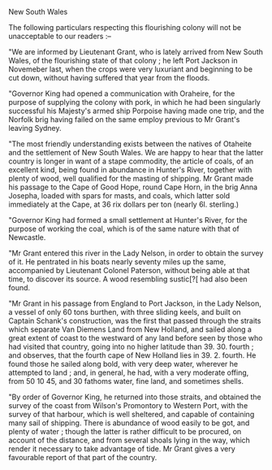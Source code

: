   New South Wales  The following particulars respecting this flourishing colony will not be unacceptable to our readers :–  "We are informed by Lieutenant Grant, who is lately arrived from New South Wales, of the flourishing state of that colony ; he left Port Jackson in Novemeber last, when the crops were very luxuriant and beginning to be cut down, without having suffered that year from the floods.  "Governor King had opened a communication with Oraheire, for the purpose of supplying the colony with pork, in which he had been singularly successful his Majesty's armed ship Porpoise having made one trip, and the Norfolk brig having failed on the same employ previous to Mr Grant's leaving Sydney.  "The most friendly understanding exists between the natives of Otaheite and the settlement of New South Wales. We are happy to hear that the latter country is longer in want of a stape commodity, the article of coals, of an excellent kind, being found in abundance in Hunter's River, together with plenty of wood, well qualified for the masting of shipping. Mr Grant made his passage to the Cape of Good Hope, round Cape Horn, in the brig Anna Josepha, loaded with spars for masts, and coals, which latter sold immediately at the Cape, at 36 rix dollars per ton (nearly 6l. sterling.)  "Governor King had formed a small settlement at Hunter's River, for the purpose of working the coal, which is of the same nature with that of Newcastle.  "Mr Grant entered this river in the Lady Nelson, in order to obtain the survey of it. He pentrated in his boats nearly seventy miles up the same, accompanied by Lieutenant Colonel Paterson, without being able at that time, to discover its source. A wood resembling sustic[?[ had also been found.  "Mr Grant in his passage from England to Port Jackson, in the Lady Nelson, a vessel of only 60 tons burthen, with three sliding keels, and built on Captain Schank's construction, was the first that passed through the straits which separate Van Diemens Land from New Holland, and sailed along a great extent of coast to the westward of any land before seen by those who had visited that country, going into no higher latitude than 39. 30. fourth ; and observes, that the fourth cape of New Holland lies in 39. 2. fourth. He found those he sailed along bold, with very deep water, wherever he attempted to land ; and, in general, he had, with a very moderate offing, from 50 10 45, and 30 fathoms water, fine land, and sometimes shells.  "By order of Governor King, he returned into those straits, and obtained the survey of the coast from Wilson's Promontory to Western Port, with the survey of that harbour, which is well sheltered, and capable of containing many sail of shipping. There is abundance of wood easily to be got, and plenty of water ; though the latter is rather difficult to be procured, on account of the distance, and from several shoals lying in the way, which render it necessary to take advantage of tide. Mr Grant gives a very favourable report of that part of the country.